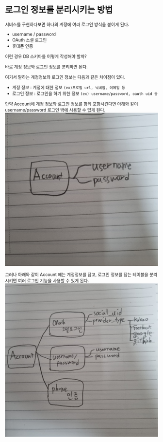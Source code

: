# 로그인 정보를 분리시키는 방법

서비스를 구현하다보면 하나의 계정에 여러 로그인 방식을 붙이게 된다.
- username / password
- OAuth 소셜 로그인
- 휴대폰 인증

이런 경우 DB 스키마를 어떻게 작성해야 할까?

바로 계정 정보와 로그인 정보를 분리하면 된다.

여기서 말하는 계정정보와 로그인 정보는 다음과 같은 차이점이 있다.
- 계정 정보 : 계정에 대한 정보 `(ex)프로필 url, 닉네임, 이메일 등`
- 로그인 정보 : 로그인을 하기 위한 정보 `(ex) username/password, oauth uid 등`

만약 Account에 계정 정보와 로그인 정보를 함께 포함시킨다면 아래와 같이 username/password 로그인 밖에 사용할 수 없게 된다.
![how-to-seperate-account-01](../images/how-to-seperate-account-01.png)

그러나 아래와 같이 Account 에는 계정정보를 담고, 로그인 정보를 담는 테이블을 분리시키면 여러 로그인 기능을 사용할 수 있게 된다.
![how-to-seperate-account-02](../images/how-to-seperate-account-02.png)